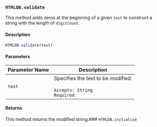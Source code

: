 ### `HTMLDB.validate`

This method adds zeros at the beginning of a given `text` to construct a string with the length of `digitCount`.

#### Description

```javascript
HTMLDB.validate(text)
```

#### Parameters

| Parameter Name             | Description                               |
| -------------------------- | ----------------------------------------- |
| `text` | Specifies the text to be modified.<br><br>`Accepts: String`<br>`Required` |

#### Returns

This method returns the modified string.### `HTMLDB.initialize`

